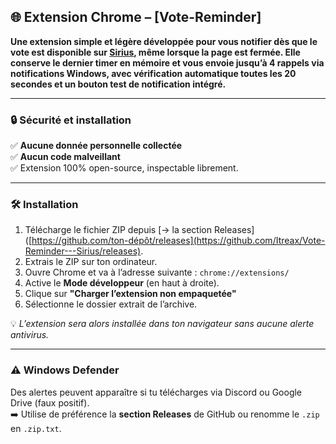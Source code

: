 ## 🌐 Extension Chrome – [Vote-Reminder]

**Une extension simple et légère développée pour vous notifier dès que le vote est disponible sur [Sirius](https://sirius-game.fr/vote), même lorsque la page est fermée. Elle conserve le dernier timer en mémoire et vous envoie jusqu’à 4 rappels via notifications Windows, avec vérification automatique toutes les 20 secondes et un bouton test de notification intégré.**

---

### 🔒 Sécurité et installation

✅ **Aucune donnée personnelle collectée**  
✅ **Aucun code malveillant**  
✅ Extension 100% open-source, inspectable librement.

---

### 🛠️ Installation

1. Télécharge le fichier ZIP depuis [→ la section Releases]([https://github.com/ton-dépôt/releases](https://github.com/Itreax/Vote-Reminder---Sirius/releases).
2. Extrais le ZIP sur ton ordinateur.
3. Ouvre Chrome et va à l’adresse suivante : `chrome://extensions/`
4. Active le **Mode développeur** (en haut à droite).
5. Clique sur **"Charger l’extension non empaquetée"**
6. Sélectionne le dossier extrait de l’archive.

💡 *L’extension sera alors installée dans ton navigateur sans aucune alerte antivirus.*

---

### ⚠️ Windows Defender

Des alertes peuvent apparaître si tu télécharges via Discord ou Google Drive (faux positif).  
➡️ Utilise de préférence la **section Releases** de GitHub ou renomme le `.zip` en `.zip.txt`.
